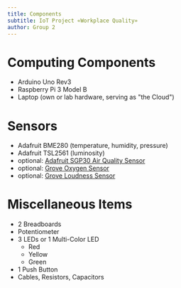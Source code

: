 ```yaml
---
title: Components
subtitle: IoT Project «Workplace Quality»
author: Group 2
---
```


# Computing Components

- Arduino Uno Rev3
- Raspberry Pi 3 Model B
- Laptop (own or lab hardware, serving as "the Cloud")

# Sensors

- Adafruit BME280 (temperature, humidity, pressure)
- Adafruit TSL2561 (luminosity)
- optional: [Adafruit SGP30 Air Quality Sensor](https://www.pi-shop.ch/adafruit-sgp30-air-quality-sensor-breakout-voc-and-eco2)
- optional: [Grove Oxygen Sensor](https://www.pi-shop.ch/grove-sauerstoff-sensor-o2)
- optional: [Grove Loudness Sensor](https://www.pi-shop.ch/grove-loudness-sensor)

# Miscellaneous Items

- 2 Breadboards
- Potentiometer
- 3 LEDs or 1 Multi-Color LED
    - Red
    - Yellow
    - Green
- 1 Push Button
- Cables, Resistors, Capacitors
